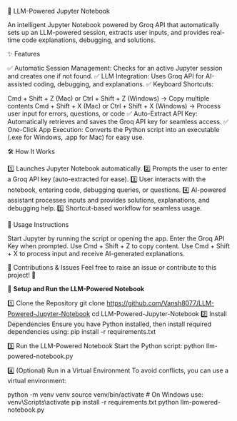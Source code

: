 🔮 LLM-Powered Jupyter Notebook

An intelligent Jupyter Notebook powered by Groq API that automatically sets up an LLM-powered session, extracts user inputs, and provides real-time code explanations, debugging, and solutions.

✨ Features

✅ Automatic Session Management: Checks for an active Jupyter session and creates one if not found.
✅ LLM Integration: Uses Groq API for AI-assisted coding, debugging, and explanations.
✅ Keyboard Shortcuts:

Cmd + Shift + Z (Mac) or Ctrl + Shift + Z (Windows) → Copy multiple contents
Cmd + Shift + X (Mac) or Ctrl + Shift + X (Windows) → Process user input for errors, questions, or code
✅ Auto-Extract API Key: Automatically retrieves and saves the Groq API key for seamless access.
✅ One-Click App Execution: Converts the Python script into an executable (.exe for Windows, .app for Mac) for easy use.



🛠️ How It Works

1️⃣ Launches Jupyter Notebook automatically.
2️⃣ Prompts the user to enter a Groq API key (auto-extracted for ease).
3️⃣ User interacts with the notebook, entering code, debugging queries, or questions.
4️⃣ AI-powered assistant processes inputs and provides solutions, explanations, and debugging help.
5️⃣ Shortcut-based workflow for seamless usage.


📌 Usage Instructions

Start Jupyter by running the script or opening the app.
Enter the Groq API Key when prompted.
Use Cmd + Shift + Z to copy content.
Use Cmd + Shift + X to process input and receive AI-generated explanations.

🔗 Contributions & Issues
Feel free to raise an issue or contribute to this project! 🚀


🚀 **Setup and Run the LLM-Powered Notebook**

1️⃣ Clone the Repository
git clone https://github.com/Vansh8077/LLM-Powered-Jupyter-Notebook
cd LLM-Powered-Jupyter-Notebook
2️⃣ Install Dependencies
Ensure you have Python installed, then install required dependencies using:
pip install -r requirements.txt

3️⃣ Run the LLM-Powered Notebook
Start the Python script:
python llm-powered-notebook.py

4️⃣ (Optional) Run in a Virtual Environment
To avoid conflicts, you can use a virtual environment:

python -m venv venv
source venv/bin/activate  # On Windows use: venv\Scripts\activate
pip install -r requirements.txt
python llm-powered-notebook.py
